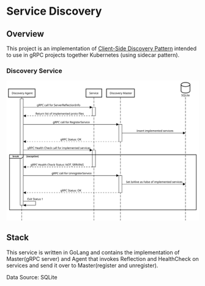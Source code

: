 # Service Discovery 
## Overview

This project is an implementation of [Client-Side Discovery Pattern](https://microservices.io/patterns/client-side-discovery.html) intended to use in gRPC projects together Kubernetes (using sidecar pattern).

### Discovery Service  
![discovery](./docs/service_discovery_sequence_diagram.svg)

## Stack

This service is written in GoLang and contains the implementation of Master(gRPC server) and Agent that invokes Reflection and HealthCheck on services and send it over to Master(register and unregister). 

Data Source: SQLite